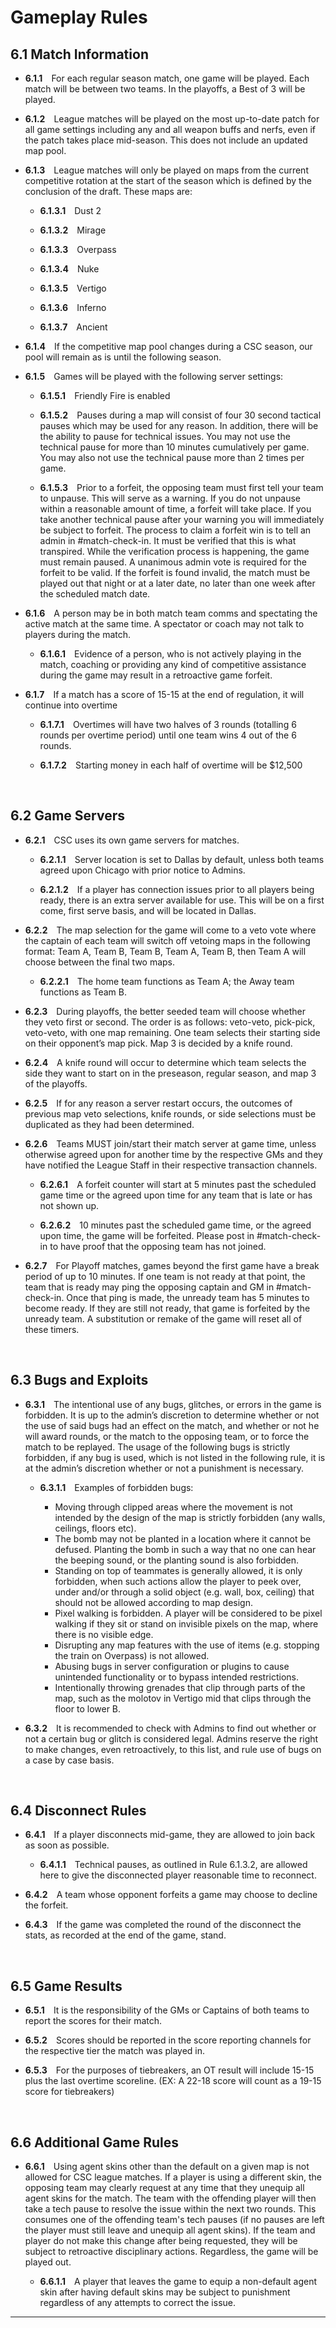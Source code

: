 # Gameplay Rules

## 6.1 Match Information

- **6.1.1**&emsp;For each regular season match, one game will be played. Each match will be between two teams. In the playoffs, a Best of 3 will be played.

- **6.1.2**&emsp;League matches will be played on the most up-to-date patch for all game settings including any and all weapon buffs and nerfs, even if the patch takes place mid-season. This does not include an updated map pool.

- **6.1.3**&emsp;League matches will only be played on maps from the current competitive rotation at the start of the season which is defined by the conclusion of the draft. These maps are:

    - **6.1.3.1**&emsp;Dust 2

    - **6.1.3.2**&emsp;Mirage

    - **6.1.3.3**&emsp;Overpass

    - **6.1.3.4**&emsp;Nuke

    - **6.1.3.5**&emsp;Vertigo

    - **6.1.3.6**&emsp;Inferno

    - **6.1.3.7**&emsp;Ancient

- **6.1.4**&emsp;If the competitive map pool changes during a CSC season, our pool will remain as is until the following season.

- **6.1.5**&emsp;Games will be played with the following server settings:

    - **6.1.5.1**&emsp;Friendly Fire is enabled

    - **6.1.5.2**&emsp;Pauses during a map will consist of four 30 second tactical pauses which may be used for any reason. In addition, there will be the ability to pause for technical issues. You may not use the technical pause for more than 10 minutes cumulatively per game. You may also not use the technical pause more than 2 times per game.

    - **6.1.5.3**&emsp;Prior to a forfeit, the opposing team must first tell your team to unpause. This will serve as a warning. If you do not unpause within a reasonable amount of time, a forfeit will take place. If you take another technical pause after your warning you will immediately be subject to forfeit. The process to claim a forfeit win is to tell an admin in #match-check-in. It must be verified that this is what transpired. While the verification process is happening, the game must remain paused. A unanimous admin vote is required for the forfeit to be valid. If the forfeit is found invalid, the match must be played out that night or at a later date, no later than one week after the scheduled match date.

- **6.1.6**&emsp;A person may be in both match team comms and spectating the active match at the same time. A spectator or coach may not talk to players during the match.

    - **6.1.6.1**&emsp;Evidence of a person, who is not actively playing in the match, coaching or providing any kind of competitive assistance during the game may result in a retroactive game forfeit.

- **6.1.7**&emsp;If a match has a score of 15-15 at the end of regulation, it will continue into overtime

    - **6.1.7.1**&emsp;Overtimes will have two halves of 3 rounds (totalling 6 rounds per overtime period) until one team wins 4 out of the 6 rounds.

    - **6.1.7.2**&emsp;Starting money in each half of overtime will be $12,500

&emsp;

## 6.2	Game Servers

- **6.2.1**&emsp;CSC uses its own game servers for matches.

    - **6.2.1.1**&emsp;Server location is set to Dallas by default, unless both teams agreed upon Chicago with prior notice to Admins.

    - **6.2.1.2**&emsp;If a player has connection issues prior to all players being ready, there is an extra server available for use. This will be on a first come, first serve basis, and will be located in Dallas.

- **6.2.2**&emsp;The map selection for the game will come to a veto vote where the captain of each team will switch off vetoing maps in the following format: Team A, Team B, Team B, Team A, Team B, then Team A will choose between the final two maps.

    - **6.2.2.1**&emsp;The home team functions as Team A; the Away team functions as Team B.

- **6.2.3**&emsp;During playoffs, the better seeded team will choose whether they veto first or second. The order is as follows: veto-veto, pick-pick, veto-veto, with one map remaining. One team selects their starting side on their opponent’s map pick. Map 3 is decided by a knife round.

- **6.2.4**&emsp;A knife round will occur to determine which team selects the side they want to start on in the preseason, regular season, and map 3 of the playoffs.

- **6.2.5**&emsp;If for any reason a server restart occurs, the outcomes of previous map veto selections, knife rounds, or side selections must be duplicated as they had been determined.

- **6.2.6**&emsp;Teams MUST join/start their match server at game time, unless otherwise agreed upon for another time by the respective GMs and they have notified the League Staff in their respective transaction channels.

    - **6.2.6.1**&emsp;A forfeit counter will start at 5 minutes past the scheduled game time or the agreed upon time for any team that is late or has not shown up.

    - **6.2.6.2**&emsp;10 minutes past the scheduled game time, or the agreed upon time, the game will be forfeited. Please post in #match-check-in to have proof that the opposing team has not joined.

- **6.2.7**&emsp;For Playoff matches, games beyond the first game have a break period of up to 10 minutes. If one team is not ready at that point, the team that is ready may ping the opposing captain and GM in #match-check-in. Once that ping is made, the unready team has 5 minutes to become ready. If they are still not ready, that game is forfeited by the unready team. A substitution or remake of the game will reset all of these timers.

&emsp;

## 6.3	Bugs and Exploits

- **6.3.1**&emsp;The intentional use of any bugs, glitches, or errors in the game is forbidden. It is up to the admin’s discretion to determine whether or not the use of said bugs had an effect on the match, and whether or not he will award rounds, or the match to the opposing team, or to force the match to be replayed. The usage of the following bugs is strictly forbidden, if any bug is used, which is not listed in the following rule, it is at the admin’s discretion whether or not a punishment is necessary.

    - **6.3.1.1**&emsp;Examples of forbidden bugs:

        - Moving through clipped areas where the movement is not intended by the design of the map is strictly forbidden (any walls, ceilings, floors etc).
        - The bomb may not be planted in a location where it cannot be defused. Planting the bomb in such a way that no one can hear the beeping sound, or the planting sound is also forbidden.
        - Standing on top of teammates is generally allowed, it is only forbidden, when such actions allow the player to peek over, under and/or through a solid object (e.g. wall, box, ceiling) that should not be allowed according to map design.
        - Pixel walking is forbidden. A player will be considered to be pixel walking if they sit or stand on invisible pixels on the map, where there is no visible edge.
        - Disrupting any map features with the use of items (e.g. stopping the train on Overpass) is not allowed.
        - Abusing bugs in server configuration or plugins to cause unintended functionality or to bypass intended restrictions.
        - Intentionally throwing grenades that clip through parts of the map, such as the molotov in Vertigo mid that clips through the floor to lower B.

- **6.3.2**&emsp;It is recommended to check with Admins to find out whether or not a certain bug or glitch is considered legal. Admins reserve the right to make changes, even retroactively, to this list, and rule use of bugs on a case by case basis.

&emsp;

## 6.4	Disconnect Rules

- **6.4.1**&emsp;If a player disconnects mid-game, they are allowed to join back as soon as possible.

    - **6.4.1.1**&emsp;Technical pauses, as outlined in Rule 6.1.3.2, are allowed here to give the disconnected player reasonable time to reconnect.

- **6.4.2**&emsp;A team whose opponent forfeits a game may choose to decline the forfeit.

- **6.4.3**&emsp;If the game was completed the round of the disconnect the stats, as recorded at the end of the game, stand.

&emsp;

## 6.5	Game Results

- **6.5.1**&emsp;It is the responsibility of the GMs or Captains of both teams to report the scores for their match.

- **6.5.2**&emsp;Scores should be reported in the score reporting channels for the respective tier the match was played in.

- **6.5.3**&emsp;For the purposes of tiebreakers, an OT result will include 15-15 plus the last overtime scoreline. (EX: A 22-18 score will count as a 19-15 score for tiebreakers)

&emsp;

## 6.6	Additional Game Rules

- **6.6.1**&emsp;Using agent skins other than the default on a given map is not allowed for CSC league matches. If a player is using a different skin, the opposing team may clearly request at any time that they unequip all agent skins for the match. The team with the offending player will then take a tech pause to resolve the issue within the next two rounds. This consumes one of the offending team's tech pauses (if no pauses are left the player must still leave and unequip all agent skins). If the team and player do not make this change after being requested, they will be subject to retroactive disciplinary actions. Regardless, the game will be played out.

    - **6.6.1.1**&emsp;A player that leaves the game to equip a non-default agent skin after having default skins may be subject to punishment regardless of any attempts to correct the issue.

---